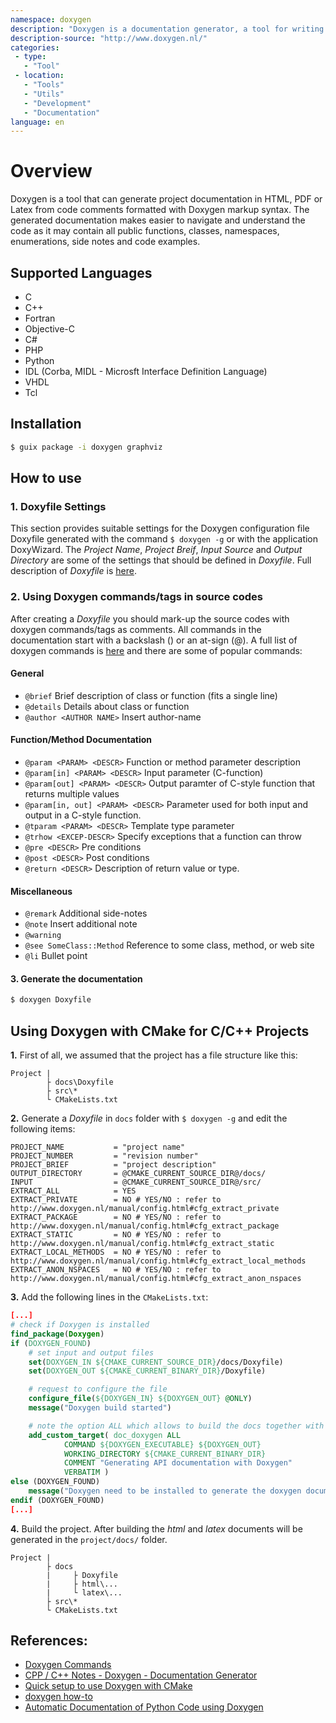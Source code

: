 ```yaml
---
namespace: doxygen
description: "Doxygen is a documentation generator, a tool for writing software reference documentation. The documentation is written within code, and is thus relatively easy to keep up to date. Doxygen can cross reference documentation and code, so that the reader of a document can easily refer to the actual code."
description-source: "http://www.doxygen.nl/"
categories:
 - type:
   - "Tool"
 - location:
   - "Tools"
   - "Utils"
   - "Development"
   - "Documentation"
language: en
---
```


# Overview
Doxygen is a tool that can generate project documentation in HTML, PDF or Latex from code comments formatted with Doxygen markup syntax. The generated documentation makes easier to navigate and understand the code as it may contain all public functions, classes, namespaces, enumerations, side notes and code examples.

## Supported Languages
* C
* C++
* Fortran
* Objective-C
* C#
* PHP
* Python
* IDL (Corba, MIDL - Microsft Interface Definition Language)
* VHDL
* Tcl

## Installation
```bash
$ guix package -i doxygen graphviz 
```
## How to use
### 1. Doxyfile Settings    
This section provides suitable settings for the Doxygen configuration file Doxyfile generated with the command `$ doxygen -g` or with the application DoxyWizard. The _Project Name_, _Project Breif_, _Input Source_ and _Output Directory_ are some of the settings that should be defined in _Doxyfile_. Full description of _Doxyfile_ is [here](http://www.doxygen.nl/manual/config.html).

### 2. Using Doxygen commands/tags in source codes
After creating a _Doxyfile_ you should mark-up the source codes with doxygen commands/tags as comments. All commands in the documentation start with a backslash (\) or an at-sign (@). A full list of doxygen commands is [here](http://www.doxygen.nl/manual/commands.html) and there are some of popular commands:
#### General 
* `@brief`	Brief description of class or function (fits a single line)
* `@details`	Details about class or function
* `@author <AUTHOR NAME>`	Insert author-name

#### Function/Method Documentation
* `@param <PARAM> <DESCR>`	Function or method parameter description
* `@param[in] <PARAM> <DESCR>`	Input parameter (C-function)
* `@param[out] <PARAM> <DESCR>`	Output paramter of C-style function that returns multiple values
* `@param[in, out] <PARAM> <DESCR>`	Parameter used for both input and output in a C-style function.
* `@tparam <PARAM> <DESCR>`	Template type parameter
* `@trhow <EXCEP-DESCR>`	Specify exceptions that a function can throw
* `@pre <DESCR>`	Pre conditions
* `@post <DESCR>`	Post conditions
* `@return <DESCR>`	Description of return value or type.

#### Miscellaneous
* `@remark`	Additional side-notes
* `@note`	Insert additional note
* `@warning`	 
* `@see SomeClass::Method`	Reference to some class, method, or web site
* `@li`	Bullet point

#### 3. Generate the documentation
```bash
$ doxygen Doxyfile 
```

## Using Doxygen with CMake for C/C++ Projects
**1.** First of all, we assumed that the project has a file structure like this:

```
Project |
        ├ docs\Doxyfile
        ├ src\*
        └ CMakeLists.txt
```

**2.** Generate a _Doxyfile_ in `docs` folder with `$ doxygen -g` and edit the following items:

```
PROJECT_NAME           = "project name"
PROJECT_NUMBER         = "revision number"
PROJECT_BRIEF          = "project description"
OUTPUT_DIRECTORY       = @CMAKE_CURRENT_SOURCE_DIR@/docs/
INPUT                  = @CMAKE_CURRENT_SOURCE_DIR@/src/
EXTRACT_ALL            = YES
EXTRACT_PRIVATE        = NO # YES/NO : refer to http://www.doxygen.nl/manual/config.html#cfg_extract_private
EXTRACT_PACKAGE        = NO # YES/NO : refer to http://www.doxygen.nl/manual/config.html#cfg_extract_package
EXTRACT_STATIC         = NO # YES/NO : refer to http://www.doxygen.nl/manual/config.html#cfg_extract_static
EXTRACT_LOCAL_METHODS  = NO # YES/NO : refer to http://www.doxygen.nl/manual/config.html#cfg_extract_local_methods
EXTRACT_ANON_NSPACES   = NO # YES/NO : refer to http://www.doxygen.nl/manual/config.html#cfg_extract_anon_nspaces
```

**3.** Add the following lines in the `CMakeLists.txt`:

```cmake
[...]
# check if Doxygen is installed
find_package(Doxygen)
if (DOXYGEN_FOUND)
    # set input and output files
    set(DOXYGEN_IN ${CMAKE_CURRENT_SOURCE_DIR}/docs/Doxyfile)
    set(DOXYGEN_OUT ${CMAKE_CURRENT_BINARY_DIR}/Doxyfile)

    # request to configure the file
    configure_file(${DOXYGEN_IN} ${DOXYGEN_OUT} @ONLY)
    message("Doxygen build started")

    # note the option ALL which allows to build the docs together with the application
    add_custom_target( doc_doxygen ALL
            COMMAND ${DOXYGEN_EXECUTABLE} ${DOXYGEN_OUT}
            WORKING_DIRECTORY ${CMAKE_CURRENT_BINARY_DIR}
            COMMENT "Generating API documentation with Doxygen"
            VERBATIM )
else (DOXYGEN_FOUND)
    message("Doxygen need to be installed to generate the doxygen documentation")
endif (DOXYGEN_FOUND)
[...]
```

**4.** Build the project. After building the _html_ and _latex_ documents will be generated in the `project/docs/` folder.

```
Project |
        ├ docs
        |     ├ Doxyfile
        |     ├ html\...
        |     └ latex\...
        ├ src\*
        └ CMakeLists.txt
```

## References:
* [Doxygen Commands](http://www.doxygen.nl/manual/commands.html)
* [CPP / C++ Notes - Doxygen - Documentation Generator](https://caiorss.github.io/C-Cpp-Notes/Doxygen-documentation.html)
* [Quick setup to use Doxygen with CMake](https://vicrucann.github.io/tutorials/quick-cmake-doxygen/)
* [doxygen how-to](https://www-numi.fnal.gov/offline_software/srt_public_context/WebDocs/doxygen-howto.html)
* [Automatic Documentation of Python Code using Doxygen](https://engtech.wordpress.com/2007/03/20/automatic_documentation_python_doxygen/)